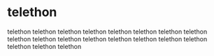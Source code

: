 # telethon

telethon telethon telethon telethon telethon telethon telethon telethon telethon telethon telethon telethon telethon telethon telethon telethon telethon telethon telethon&#x20;
